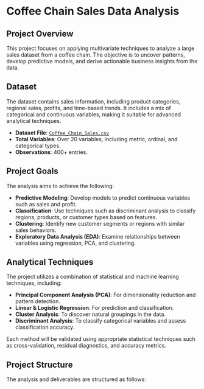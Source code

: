 # **Coffee Chain Sales Data Analysis**

## **Project Overview**
This project focuses on applying multivariate techniques to analyze a large sales dataset from a coffee chain. The objective is to uncover patterns, develop predictive models, and derive actionable business insights from the data.

## **Dataset**
The dataset contains sales information, including product categories, regional sales, profits, and time-based trends. It includes a mix of categorical and continuous variables, making it suitable for advanced analytical techniques.

- **Dataset File**: [`Coffee_Chain_Sales.csv`](https://github.com/midnightsun257/Coffee-Chain-Sales/blob/main/Updated_Coffee_Chain_Sales.csv)
- **Total Variables**: Over 20 variables, including metric, ordinal, and categorical types.
- **Observations**: 400+ entries.

## **Project Goals**
The analysis aims to achieve the following:

- **Predictive Modeling**: Develop models to predict continuous variables such as sales and profit.
- **Classification**: Use techniques such as discriminant analysis to classify regions, products, or customer types based on features.
- **Clustering**: Identify new customer segments or regions with similar sales behaviors.
- **Exploratory Data Analysis (EDA)**: Examine relationships between variables using regression, PCA, and clustering.

## **Analytical Techniques**
The project utilizes a combination of statistical and machine learning techniques, including:

- **Principal Component Analysis (PCA)**: For dimensionality reduction and pattern detection.
- **Linear & Logistic Regression**: For prediction and classification.
- **Cluster Analysis**: To discover natural groupings in the data.
- **Discriminant Analysis**: To classify categorical variables and assess classification accuracy.

Each method will be validated using appropriate statistical techniques such as cross-validation, residual diagnostics, and accuracy metrics.

## **Project Structure**
The analysis and deliverables are structured as follows:


